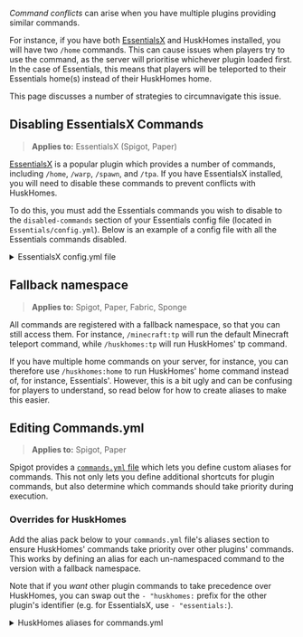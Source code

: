 _Command conflicts_ can arise when you have multiple plugins providing similar commands. 

For instance, if you have both [EssentialsX](https://essentialsx.net/) and HuskHomes installed, you will have two `/home` commands. This can cause issues when players try to use the command, as the server will prioritise whichever plugin loaded first. In the case of Essentials, this means that players will be teleported to their Essentials home(s) instead of their HuskHomes home.

This page discusses a number of strategies to circumnavigate this issue.

## Disabling EssentialsX Commands
> **Applies to:** EssentialsX (Spigot, Paper)

[EssentialsX](https://essentialsx.net/) is a popular plugin which provides a number of commands, including `/home`, `/warp`, `/spawn`, and `/tpa`. If you have EssentialsX installed, you will need to disable these commands to prevent conflicts with HuskHomes.

To do this, you must add the Essentials commands you wish to disable to the `disabled-commands` section of your Essentials config file (located in `Essentials/config.yml`). Below is an example of a config file with all the Essentials commands disabled.

<details>
<summary>EssentialsX config.yml file</summary>

```yaml
# Disabling commands here will prevent Essentials handling the command, this will not affect command conflicts.
# You should not have to disable commands used in other plugins, they will automatically get priority.
# See https://bukkit.fandom.com/wiki/Commands.yml#aliases to map commands to other plugins.
disabled-commands:
  - home
  - homes
  - sethome
  - homelist
  - delhome
  - warp
  - setwarp
  - warplist
  - delwarp
  - tp
  - tphere
  - tpa
  - tpahere
  - tpaccept
  - tpdeny
  - tpno
  - rtp
  - tpignore
  - tpoffline
  - tpall
  - tpaall
  - spawn
  - setspawn
  - back
```
</details>

## Fallback namespace
> **Applies to:** Spigot, Paper, Fabric, Sponge

All commands are registered with a fallback namespace, so that you can still access them. For instance, `/minecraft:tp` will run the default Minecraft teleport command, while `/huskhomes:tp` will run HuskHomes' tp command.

If you have multiple home commands on your server, for instance, you can therefore use `/huskhomes:home` to run HuskHomes' home command instead of, for instance, Essentials'. However, this is a bit ugly and can be confusing for players to understand, so read below for how to create aliases to make this easier.

## Editing Commands.yml
> **Applies to:** Spigot, Paper

Spigot provides a [`commands.yml` file](https://bukkit.fandom.com/wiki/Commands.yml) which lets you define custom aliases for commands. This not only lets you define additional shortcuts for plugin commands, but also determine which commands should take priority during execution.

### Overrides for HuskHomes
Add the alias pack below to your `commands.yml` file's aliases section to ensure HuskHomes' commands take priority over other plugins' commands. This works by defining an alias for each un-namespaced command to the version with a fallback namespace.

Note that if you _want_ other plugin commands to take precedence over HuskHomes, you can swap out the `- "huskhomes:` prefix for the other plugin's identifier (e.g. for EssentialsX, use `- "essentials:`).

<details>
<summary>HuskHomes aliases for commands.yml</summary>

```yaml
aliases:
  home:
    - "huskhomes:home $1-"
  sethome:
    - "huskhomes:sethome $1-"
  homelist:
    - "huskhomes:homelist $1-"
  homes:
    - "huskhomes:homelist $1-"
  delhome:
    - "huskhomes:delhome $1-"
  edithome:
    - "huskhomes:edithome $1-"
  phome:
    - "huskhomes:phome $1-"
  phomelist:
    - "huskhomes:phomelist $1-"
  warp:
    - "huskhomes:warp $1-"
  setwarp:
    - "huskhomes:setwarp $1-"
  warplist:
    - "huskhomes:warplist $1-"
  delwarp:
    - "huskhomes:delwarp $1-"
  editwarp:
    - "huskhomes:editwarp $1-"
  tp:
    - "huskhomes:tp $1-"
  tphere:
    - "huskhomes:tphere $1-"
  tpa:
    - "huskhomes:tpa $1-"
  tpahere:
    - "huskhomes:tpahere $1-"
  tpaccept:
    - "huskhomes:tpaccept $1-"
  tpyes:
    - "huskhomes:tpaccept $1-"
  tpdecline:
    - "huskhomes:tpdecline $1-"
  tpno:
    - "huskhomes:tpdecline $1-"
  rtp:
    - "huskhomes:rtp $1-"
  tpignore:
    - "huskhomes:tpignore $1-"
  tpoffline:
    - "huskhomes:tpoffline $1-"
  tpall:
    - "huskhomes:tpall $1-"
  tpaall:
    - "huskhomes:tpaall $1-"
  spawn:
    - "huskhomes:spawn $1-"
  setspawn:
    - "huskhomes:setspawn $1-"
  back:
    - "huskhomes:back $1-"
  huskhomes:
    - "huskhomes:huskhomes $1-"
```
</details>
